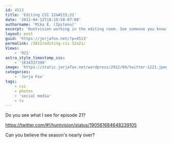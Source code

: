 ```yaml
---
id: 4513
title: 'Editing CSI 12&#215;21'
date: '2012-04-12T18:19:58-07:00'
authorname: 'Mika E. (Ipstenu)'
excerpt: 'Huntvision working in the editing room. See someone you know?'
layout: post
guid: 'https://jorjafox.net/?p=4513'
permalink: /2012/editing-csi-12x21/
Views:
    - '921'
astra_style_timestamp_css:
    - '1634337399'
image: 'https://static.jorjafox.net/wordpress/2012/04/twitter-1221.jpeg'
categories:
    - 'Jorja Fox'
tags:
    - csi
    - photos
    - 'social media'
    - tv
---
```


Do you see what I see for episode 21?

https://twitter.com/#!/huntvision/status/190561684648239105

Can you believe the season's nearly over?
